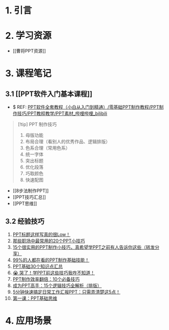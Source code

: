 # 1. 引言

# 2. 学习资源
- [[曹将PPT资源]]
# 3. 课程笔记
## 3.1 [[PPT软件入门基本课程]]  
 - $ REF: [PPT软件全套教程（小白从入门到精通）/零基础PPT制作教程/PPT制作技巧/PPT教程教学/PPT素材_哔哩哔哩_bilibili](https://www.bilibili.com/video/BV16v411i7yF/?spm_id_from=333.337.search-card.all.click&vd_source=d1167fc706d8bb4a356a82d19d9d3304)

> [!tip] PPT 制作技巧
> 1. 母版功能
> 2. 布局合理（看别人的优秀作品、逻辑排版）
> 3. 色系合理（常用色系）
> 4. 统一字体
> 5. 突出标题
> 6. 优化段落
> 7. 巧取颜色
> 8. 快速配图

- [[8步法制作PPT]]
- [[PPT技巧汇总]]
- [[PPT思维]]
## 3.2 经验技巧
1. [PPT标题这样写真的很Low！](https://mp.weixin.qq.com/s/rydtsjBOFGzQR0crkiqv5Q)
2. [那些职场中最常用的20个PPT小技巧](https://mp.weixin.qq.com/s/K3K5RZvAejr7HF-HOyLImw)
3. [15个很实用的PPT制作小技巧，真希望学PPT之前有人告诉你这些（转发分享）](https://mp.weixin.qq.com/s/Q4x6I77Bh0pUbKoNmcVNIw)
4. [99%的人都在看的PPT制作基础技能！](https://mp.weixin.qq.com/s/KYkAWdzJwYzW6HAjx6gBTg)
5. [PPT基础30个知识点汇总](https://mp.weixin.qq.com/s/hVozrQuVgEM3jJ6NIW9B1A)
6. [😭 哭了！学PPT前这些技巧我咋不知道！](https://mp.weixin.qq.com/s/QKB03T4It-S_7a7rSd46Kw)
7. [PPT制作效率翻倍：10个必备技巧](https://mp.weixin.qq.com/s/1kgWi-OmN1ASDwJd2nnKXg)
8. [成为PPT高手：15个逻辑技巧全解析（排版）](https://mp.weixin.qq.com/s/IAtDrZSLYIVW_zaxL-9T7w)
9. [5分钟快速搞定日常工作汇报PPT：只需弄清楚这5点！](https://mp.weixin.qq.com/s/1EpD_ocHY3uKgFLQuGBEfQ)
10. [第一课：PPT基础思维](https://mp.weixin.qq.com/s/P6_dfvvJIbOwciFYAuWt5w)

# 4. 应用场景 
